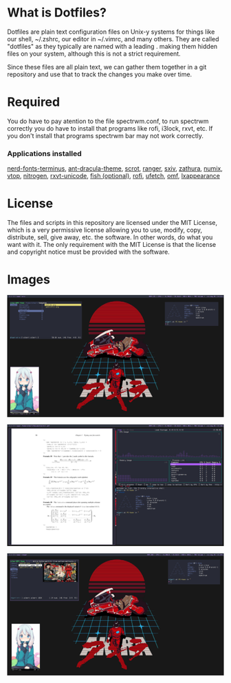 # What is Dotfiles?
Dotfiles are plain text configuration files on Unix-y systems for things like our shell, ~/.zshrc, our editor in ~/.vimrc, and many others. They are called "dotfiles" as they typically are named with a leading . making them hidden files on your system, although this is not a strict requirement.

Since these files are all plain text, we can gather them together in a git repository and use that to track the changes you make over time.

# Required
You do have to pay atention to the file spectrwm.conf, to run spectrwm correctly you do have to install that programs like rofi, i3lock, rxvt, etc.
If you don't install that programs spectrwm bar may not work correctly.

### Applications installed
[nerd-fonts-terminus](https://aur.archlinux.org/packages/?O=0&K=nerd+terminus), [ant-dracula-theme](https://aur.archlinux.org/packages/ant-dracula-theme-git/), [scrot](https://www.archlinux.org/packages/community/x86_64/scrot/), [ranger](https://www.archlinux.org/packages/community/any/ranger/), [sxiv](https://www.archlinux.org/packages/community/x86_64/sxiv/), [zathura](https://www.archlinux.org/packages/community/x86_64/zathura-pdf-mupdf/), [numix](https://aur.archlinux.org/packages/numix-gtk-theme/), [vtop](https://aur.archlinux.org/packages/vtop/), [nitrogen](https://www.archlinux.org/packages/extra/x86_64/nitrogen/), [rxvt-unicode](https://www.archlinux.org/packages/community/x86_64/rxvt-unicode/), [fish (optional)](https://www.archlinux.org/packages/community/x86_64/fish/), [rofi](https://www.archlinux.org/packages/community/x86_64/rofi/), [ufetch](https://aur.archlinux.org/packages/ufetch-git/), [omf](https://github.com/oh-my-fish/oh-my-fish), [lxappearance](https://www.archlinux.org/packages/community/x86_64/lxappearance/)


# License
The files and scripts in this repository are licensed under the MIT License, which is a very permissive license allowing you to use, modify, copy, distribute, sell, give away, etc. the software.  In other words, do what you want with it.  The  only requirement with the MIT License is that the license and copyright notice must be provided with the software.

# Images

![](previews/preview1.png)

![](previews/preview2.png)

![](previews/preview3.png)
